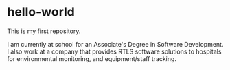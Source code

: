 # hello-world
This is my first repository.

I am currently at school for an Associate's Degree in Software Development.  I also work at a company that provides RTLS software solutions to hospitals for environmental monitoring, and equipment/staff tracking.
